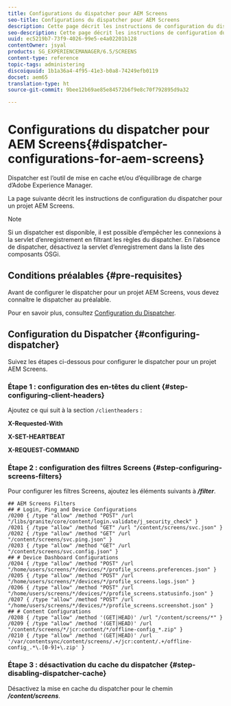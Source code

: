 ```yaml
---
title: Configurations du dispatcher pour AEM Screens
seo-title: Configurations du dispatcher pour AEM Screens
description: Cette page décrit les instructions de configuration du dispatcher pour un projet AEM Screens.
seo-description: Cette page décrit les instructions de configuration du dispatcher pour un projet AEM Screens.
uuid: ec5219b7-73f9-4026-99e5-e4a02201b128
contentOwner: jsyal
products: SG_EXPERIENCEMANAGER/6.5/SCREENS
content-type: reference
topic-tags: administering
discoiquuid: 1b1a36a4-4f95-41e3-b0a8-74249efb0119
docset: aem65
translation-type: ht
source-git-commit: 9bee12b69ae85e84572b6f9e8c70f792895d9a32

---
```



# Configurations du dispatcher pour AEM Screens{#dispatcher-configurations-for-aem-screens}

Dispatcher est l’outil de mise en cache et/ou d’équilibrage de charge d’Adobe Experience Manager.

La page suivante décrit les instructions de configuration du dispatcher pour un projet AEM Screens.

>[!NOTE]
>Si un dispatcher est disponible, il est possible d’empêcher les connexions à la servlet d’enregistrement en filtrant les règles du dispatcher.
>En l’absence de dispatcher, désactivez la servlet d’enregistrement dans la liste des composants OSGi.

## Conditions préalables {#pre-requisites}

Avant de configurer le dispatcher pour un projet AEM Screens, vous devez connaître le dispatcher au préalable.

Pour en savoir plus, consultez [Configuration du Dispatcher](https://docs.adobe.com/content/help/en/experience-manager-dispatcher/using/configuring/dispatcher-configuration.html).

## Configuration du Dispatcher {#configuring-dispatcher}

Suivez les étapes ci-dessous pour configurer le dispatcher pour un projet AEM Screens.

### Étape 1 : configuration des en-têtes du client {#step-configuring-client-headers}

Ajoutez ce qui suit à la section `/clientheaders` :

**X-Requested-With**

**X-SET-HEARTBEAT**

**X-REQUEST-COMMAND**

### Étape 2 : configuration des filtres Screens {#step-configuring-screens-filters}

Pour configurer les filtres Screens, ajoutez les éléments suivants à ***/filter***.

```
## AEM Screens Filters
## # Login, Ping and Device Configurations
/0200 { /type "allow" /method "POST" /url "/libs/granite/core/content/login.validate/j_security_check" }
/0201 { /type "allow" /method "GET" /url "/content/screens/svc.json" }
/0202 { /type "allow" /method "GET" /url "/content/screens/svc.ping.json" }
/0203 { /type "allow" /method "GET" /url "/content/screens/svc.config.json" }
## # Device Dashboard Configurations
/0204 { /type "allow" /method "POST" /url "/home/users/screens/*/devices/*/profile_screens.preferences.json" }
/0205 { /type "allow" /method "POST" /url "/home/users/screens/*/devices/*/profile_screens.logs.json" }
/0206 { /type "allow" /method "POST" /url "/home/users/screens/*/devices/*/profile_screens.statusinfo.json" }
/0207 { /type "allow" /method "POST" /url "/home/users/screens/*/devices/*/profile_screens.screenshot.json" }
## # Content Configurations
/0208 { /type "allow" /method '(GET|HEAD)' /url "/content/screens/*" }
/0209 { /type "allow" /method '(GET|HEAD)' /url "/content/screens/*/jcr:content/*/offline-config_*.zip" }
/0210 { /type "allow" /method '(GET|HEAD)' /url '/var/contentsync/content/screens/.+/jcr:content/.+/offline-config_.*\.[0-9]+\.zip' }
```

### Étape 3 : désactivation du cache du dispatcher {#step-disabling-dispatcher-cache}

Désactivez la mise en cache du dispatcher pour le chemin ***/content/screens***.
